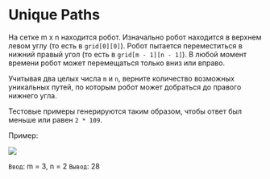 # Unique Paths

На сетке m x n находится робот. Изначально робот находится в верхнем левом углу (то есть в `grid[0][0]`). Робот пытается переместиться в нижний правый угол (то есть в `grid[m - 1][n - 1]`). В любой момент времени робот может перемещаться только вниз или вправо.

Учитывая два целых числа `m` и `n`, верните количество возможных уникальных путей, по которым робот может добраться до правого нижнего угла.

Тестовые примеры генерируются таким образом, чтобы ответ был меньше или равен `2 * 109`.

Пример:

![](https://assets.leetcode.com/uploads/2018/10/22/robot_maze.png)

`Ввод`: m = 3, n = 2
`Вывод`: 28
